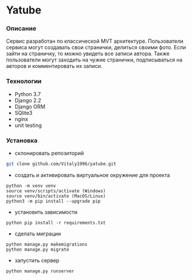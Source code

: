 # Yatube
### Описание
Сервис разработан по классической MVT архитектуре. Пользователи сервиса могут создавать свои странички, делиться своими фото. Если зайти на страничку, то можно увидеть все записи автора. Также пользователи могут заходить на чужие странички, подписываться на авторов и комментировать их записи.

### Технологии
- Python 3.7
- Django 2.2
- Django ORM
- SQlite3
- nginx
- unit testing

### Установка
- склонировать репозиторий

```sh
git clone github.com/Vitaly1996/yatube.git
```
- создать и активировать виртуальное окружение для проекта

```commandline
python -m venv venv
source venv/scripts/activate (Windows)    
source venv/bin/activate (MacOS/Linux)
python3 -m pip install --upgrade pip
```
- установить зависимости

```commandline
python pip install -r requirements.txt
```
- сделать миграции
```commandline
python manage.py makemigrations
python manage.py migrate
```

- запустить сервер
```commandline
python manage.py runserver
```
